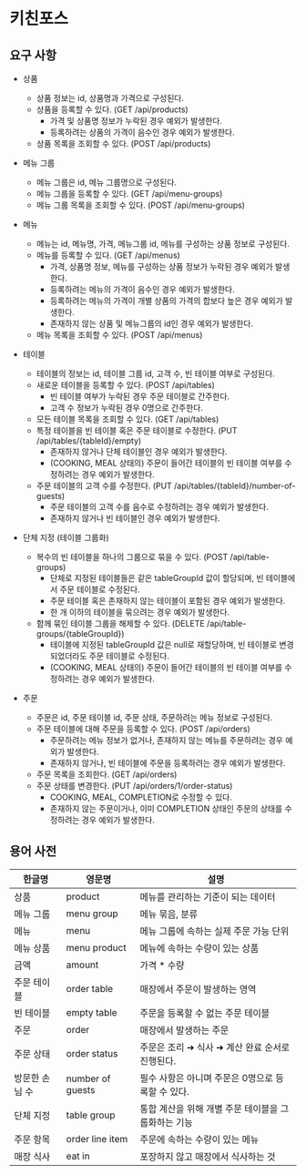 # 키친포스

## 요구 사항

- 상품
    - 상품 정보는 id, 상품명과 가격으로 구성된다.
    - 상품을 등록할 수 있다. (GET /api/products)
        - 가격 및 상품명 정보가 누락된 경우 예외가 발생한다.
        - 등록하려는 상품의 가격이 음수인 경우 예외가 발생한다.
    - 상품 목록을 조회할 수 있다. (POST /api/products)

- 메뉴 그룹
    - 메뉴 그룹은 id, 메뉴 그룹명으로 구성된다.
    - 메뉴 그룹을 등록할 수 있다. (GET /api/menu-groups)
    - 메뉴 그룹 목록을 조회할 수 있다. (POST /api/menu-groups)

- 메뉴
    - 메뉴는 id, 메뉴명, 가격, 메뉴그룹 id, 메뉴를 구성하는 상품 정보로 구성된다.
    - 메뉴를 등록할 수 있다. (GET /api/menus)
        - 가격, 상품명 정보, 메뉴를 구성하는 상품 정보가 누락된 경우 예외가 발생한다.
        - 등록하려는 메뉴의 가격이 음수인 경우 예외가 발생한다.
        - 등록하려는 메뉴의 가격이 개별 상품의 가격의 합보다 높은 경우 예외가 발생한다.
        - 존재하지 않는 상품 및 메뉴그룹의 id인 경우 예외가 발생한다.
    - 메뉴 목록을 조회할 수 있다. (POST /api/menus)

- 테이블
    - 테이블의 정보는 id, 테이블 그룹 id, 고객 수, 빈 테이블 여부로 구성된다.
    - 새로운 테이블을 등록할 수 있다. (POST /api/tables)
        - 빈 테이블 여부가 누락된 경우 주문 테이블로 간주한다.
        - 고객 수 정보가 누락된 경우 0명으로 간주한다.
    - 모든 테이블 목록을 조회할 수 있다. (GET /api/tables)
    - 특정 테이블을 빈 테이블 혹은 주문 테이블로 수정한다. (PUT /api/tables/{tableId}/empty)
        - 존재하지 않거나 단체 테이블인 경우 예외가 발생한다.
        - (COOKING, MEAL 상태의) 주문이 들어간 테이블의 빈 테이블 여부를 수정하려는 경우 예외가 발생한다.
    - 주문 테이블의 고객 수를 수정한다. (PUT /api/tables/{tableId}/number-of-guests)
        - 주문 테이블의 고객 수를 음수로 수정하려는 경우 예외가 발생한다.
        - 존재하지 않거나 빈 테이블인 경우 예외가 발생한다.

- 단체 지정 (테이블 그룹화)
    - 복수의 빈 테이블을 하나의 그룹으로 묶을 수 있다. (POST /api/table-groups)
        - 단체로 지정된 테이블들은 같은 tableGroupId 값이 할당되며, 빈 테이블에서 주문 테이블로 수정된다.
        - 주문 테이블 혹은 존재하지 않는 테이블이 포함된 경우 예외가 발생한다.
        - 한 개 이하의 테이블을 묶으려는 경우 예외가 발생한다.
    - 함께 묶인 테이블 그룹을 해제할 수 있다. (DELETE /api/table-groups/{tableGroupId})
        - 테이블에 지정된 tableGroupId 값은 null로 재할당하며, 빈 테이블로 변경되었더라도 주문 테이블로 수정된다.
        - (COOKING, MEAL 상태의) 주문이 들어간 테이블의 빈 테이블 여부를 수정하려는 경우 예외가 발생한다.

- 주문
    - 주문은 id, 주문 테이블 id, 주문 상태, 주문하려는 메뉴 정보로 구성된다.
    - 주문 테이블에 대해 주문을 등록할 수 있다. (POST /api/orders)
        - 주문하려는 메뉴 정보가 없거나, 존재하지 않는 메뉴를 주문하려는 경우 예외가 발생한다.
        - 존재하지 않거나, 빈 테이블에 주문을 등록하려는 경우 예외가 발생한다.
    - 주문 목록을 조회한다. (GET /api/orders)
    - 주문 상태를 변경한다. (PUT /api/orders/1/order-status)
        - COOKING, MEAL, COMPLETION로 수정할 수 있다.
        - 존재하지 않는 주문이거나, 이미 COMPLETION 상태인 주문의 상태를 수정하려는 경우 예외가 발생한다.

## 용어 사전

| 한글명 | 영문명 | 설명 |
| --- | --- | --- |
| 상품 | product | 메뉴를 관리하는 기준이 되는 데이터 |
| 메뉴 그룹 | menu group | 메뉴 묶음, 분류 |
| 메뉴 | menu | 메뉴 그룹에 속하는 실제 주문 가능 단위 |
| 메뉴 상품 | menu product | 메뉴에 속하는 수량이 있는 상품 |
| 금액 | amount | 가격 * 수량 |
| 주문 테이블 | order table | 매장에서 주문이 발생하는 영역 |
| 빈 테이블 | empty table | 주문을 등록할 수 없는 주문 테이블 |
| 주문 | order | 매장에서 발생하는 주문 |
| 주문 상태 | order status | 주문은 조리 ➜ 식사 ➜ 계산 완료 순서로 진행된다. |
| 방문한 손님 수 | number of guests | 필수 사항은 아니며 주문은 0명으로 등록할 수 있다. |
| 단체 지정 | table group | 통합 계산을 위해 개별 주문 테이블을 그룹화하는 기능 |
| 주문 항목 | order line item | 주문에 속하는 수량이 있는 메뉴 |
| 매장 식사 | eat in | 포장하지 않고 매장에서 식사하는 것 |
